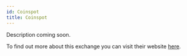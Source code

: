 ```yaml
---
id: Coinspot
title: Coinspot
---
```


Description coming soon.



To find out more about this exchange you can visit their website [here](https://www.coinspot.com.au/).
